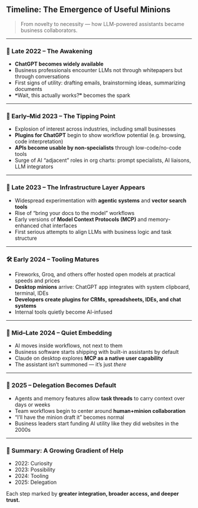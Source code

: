 ## Timeline: The Emergence of Useful Minions

> From novelty to necessity — how LLM-powered assistants became business collaborators.

---

### 📍 Late 2022 – The Awakening
- **ChatGPT becomes widely available**
- Business professionals encounter LLMs not through whitepapers but through conversations
- First signs of utility: drafting emails, brainstorming ideas, summarizing documents
- ❝Wait, this actually works?❞ becomes the spark

---

### 🚀 Early–Mid 2023 – The Tipping Point
- Explosion of interest across industries, including small businesses
- **Plugins for ChatGPT** begin to show workflow potential (e.g. browsing, code interpretation)
- **APIs become usable by non-specialists** through low-code/no-code tools
- Surge of AI “adjacent” roles in org charts: prompt specialists, AI liaisons, LLM integrators

---

### 🧠 Late 2023 – The Infrastructure Layer Appears
- Widespread experimentation with **agentic systems** and **vector search tools**
- Rise of “bring your docs to the model” workflows
- Early versions of **Model Context Protocols (MCP)** and memory-enhanced chat interfaces
- First serious attempts to align LLMs with business logic and task structure

---

### 🛠️ Early 2024 – Tooling Matures
- Fireworks, Groq, and others offer hosted open models at practical speeds and prices
- **Desktop minions** arrive: ChatGPT app integrates with system clipboard, terminal, IDEs
- **Developers create plugins for CRMs, spreadsheets, IDEs, and chat systems**
- Internal tools quietly become AI-infused

---

### 📂 Mid–Late 2024 – Quiet Embedding
- AI moves inside workflows, not next to them
- Business software starts shipping with built-in assistants by default
- Claude on desktop explores **MCP as a native user capability**
- The assistant isn’t summoned — it’s just *there*

---

### 🤝 2025 – Delegation Becomes Default
- Agents and memory features allow **task threads** to carry context over days or weeks
- Team workflows begin to center around **human+minion collaboration**
- “I’ll have the minion draft it” becomes normal
- Business leaders start funding AI utility like they did websites in the 2000s

---

### 🧭 Summary: A Growing Gradient of Help
- 2022: Curiosity  
- 2023: Possibility  
- 2024: Tooling  
- 2025: Delegation  

Each step marked by **greater integration, broader access, and deeper trust.**
